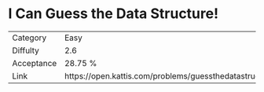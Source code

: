 # I Can Guess the Data Structure!

<table>
    <tr>
        <td>Category</td>
        <td>Easy</td>
    </tr>
    <tr>
        <td>Diffulty</td>
        <td>2.6</td>
    </tr>
    <tr>
        <td>Acceptance</td>
        <td>28.75 %</td>
    </tr>
    <tr>
        <td>Link</td>
        <td>https://open.kattis.com/problems/guessthedatastructure</td>
    </tr>
</table>